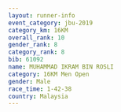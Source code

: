 ```yaml
---
layout: runner-info 
event_category: jbu-2019 
category_km: 16KM  
overall_rank: 10
gender_rank: 8
category_rank: 8
bib: 61092
name: MUHAMMAD IKRAM BIN ROSLI
category: 16KM Men Open
gender: Male
race_time: 1-42-38
country: Malaysia
---
```

